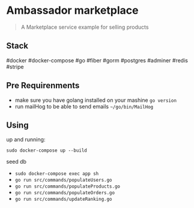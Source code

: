 # Ambassador marketplace

> A Marketplace service example for selling products 

## Stack
#docker #docker-compose #go #fiber #gorm #postgres #adminer #redis #stripe


## Pre Requirenments
- make sure you have golang installed on your mashine `go version`
- run mailHog to be able to send emails `~/go/bin/MailHog`

## Using
up and running:

`sudo docker-compose up --build`


seed db
 - `sudo docker-compose exec app sh`
 - `go run src/commands/populateUsers.go`
 - `go run src/commands/populateProducts.go`
 - `go run src/commands/populateOrders.go`
 - `go run src/commands/updateRanking.go`


 